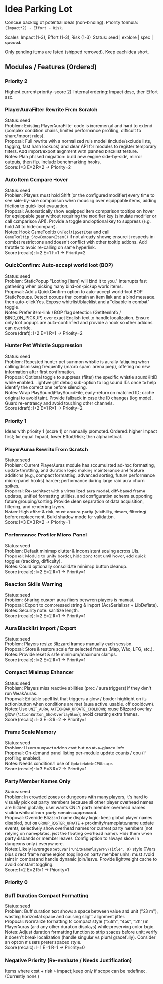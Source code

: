 # Idea Parking Lot

Concise backlog of potential ideas (non-binding). Priority formula: `(Impact*2) - Effort - Risk`.

Scales: Impact (1-3), Effort (1-3), Risk (1-3). Status: seed | explore | spec | queued.

Only pending items are listed (shipped removed). Keep each idea short.

## Modules / Features (Ordered)

### Priority 2

Highest current priority (score 2). Internal ordering: Impact desc, then Effort asc.

### PlayerAuraFilter Rewrite From Scratch

Status: seed  
Problem: Existing PlayerAuraFilter code is incremental and hard to extend (complex condition chains, limited performance profiling, difficult to share/import rules).  
Proposal: Full rewrite with a normalized rule model (include/exclude lists, tagging, fast hash lookups) and clear API for modules to register temporary filters. Add import/export alignment with planned blacklist feature.  
Notes: Plan phased migration: build new engine side-by-side, mirror outputs, then flip. Include benchmarking hooks.  
Score: I=3 E=2 R=2 -> Priority=2

### Auto Item Compare Hover
 
Status: seed  
Problem: Players must hold Shift (or the configured modifier) every time to see side-by-side comparison when mousing over equippable items, adding friction to quick loot evaluation.  
Proposal: Automatically show equipped item comparison tooltips on hover for equippable gear without requiring the modifier key (simulate modifier or call comparison API). Provide a toggle and optional key to suppress (e.g. hold Alt to hide compare).  
Notes: Hook GameTooltip `OnTooltipSetItem` and call `GameTooltip_ShowCompareItem()` if not already shown; ensure it respects in-combat restrictions and doesn't conflict with other tooltip addons. Add throttle to avoid re-calling on same hyperlink.  
Score (recalc): I=2 E=1 R=1 -> Priority=2

### QuickConfirm: Auto-accept world loot (BOP)
 
Status: seed  
Problem: StaticPopup "Looting [item] will bind it to you." interrupts fast gathering when picking many bind-on-pickup world items.  
Proposal: Add a QuickConfirm option to auto-accept world-loot BOP StaticPopups. Detect popups that contain an item link and a bind message, then auto-click Yes. Expose whitelist/blacklist and a "disable in combat" toggle.  
Notes: Prefer item-link / BOP flag detection (GetItemInfo / BIND_ON_PICKUP) over exact English text to handle localization. Ensure only loot popups are auto-confirmed and provide a hook so other addons can override.  
Score (draft): I=2 E=1 R=1 -> Priority=2

### Hunter Pet Whistle Suppression
 
Status: seed  
Problem: Repeated hunter pet summon whistle is aurally fatiguing when calling/dismissing frequently (macro spam, arena prep), offering no new information after first confirmation.  
Proposal: Optional toggle to suppress (filter) the specific whistle soundKitID while enabled. Lightweight debug sub-option to log sound IDs once to help identify the correct one before silencing.  
Notes: Wrap PlaySound/PlaySoundFile, early-return on matched ID; cache original to avoid taint. Provide fallback in case the ID changes (log mode). Guard re-entrancy and avoid touching other channels.  
Score (draft): I=2 E=1 R=1 -> Priority=2

### Priority 1

Ideas with priority 1 (score 1) or manually promoted. Ordered: higher Impact first; for equal Impact, lower Effort/Risk; then alphabetical.

### PlayerAuras Rewrite From Scratch

Status: seed  
Problem: Current PlayerAuras module has accumulated ad-hoc formatting, update throttling, and duration logic making maintenance and feature additions (e.g., compact formatting, advanced sorting, future performance micro-panel hooks) harder; performance during large raid aura churn spikes.  
Proposal: Re-architect with a virtualized aura model, diff-based frame updates, unified formatting utilities, and configuration schema supporting future grouping/sorting. Provide clean separation of data acquisition, filtering, and rendering layers.  
Notes: High effort & risk; must ensure parity (visibility, timers, filtering) before replacement. Build shadow mode for validation.  
Score: I=3 E=3 R=2 -> Priority=1

### Performance Profiler Micro-Panel
 
Status: seed  
Problem: Default minimap clutter & inconsistent scaling across UIs.  
Proposal: Module to unify border, hide zone text until hover, add quick toggles (tracking, difficulty).  
Notes: Could optionally consolidate minimap button cleanup.  
Score (recalc): I=2 E=2 R=1 -> Priority=1

### Reaction Skills Warning
 
Status: seed  
Problem: Sharing custom aura filters between players is manual.  
Proposal: Export to compressed string & import (AceSerializer + LibDeflate).  
Notes: Security note: sanitize length.  
Score (recalc): I=2 E=2 R=1 -> Priority=1

### Aura Blacklist Import / Export
 
Status: seed  
Problem: Players resize Blizzard frames manually each session.  
Proposal: Store & restore scale for selected frames (Map, Who, LFG, etc.).  
Notes: Provide reset & safe minimum/maximum clamps.  
Score (recalc): I=2 E=2 R=1 -> Priority=1

### Compact Minimap Enhancer
 
Status: seed  
Problem: Players miss reactive abilities (proc / aura triggers) if they don't run WeakAuras.  
Proposal: Editable spell list that triggers a glow / border highlight on its action button when conditions are met (aura active, usable, off cooldown).  
Notes: Use `UNIT_AURA`, `ACTIONBAR_UPDATE_COOLDOWN`; reuse Blizzard overlay glow (`ActionButton_ShowOverlayGlow`); avoid creating extra frames.  
Score (recalc): I=3 E=3 R=2 -> Priority=1

### Frame Scale Memory
 
Status: seed  
Problem: Users suspect addon cost but no at-a-glance info.  
Proposal: On-demand panel listing per-module update counts / cpu (if profiling enabled).  
Notes: Needs conditional use of `UpdateAddOnCPUUsage`.  
Score (recalc): I=3 E=3 R=2 -> Priority=1

### Party Member Names Only

Status: seed  
Problem: In crowded zones or dungeons with many players, it's hard to visually pick out party members because all other player overhead names are hidden globally; user wants ONLY party member overhead names visible while all non-party remain suppressed.  
Proposal: Override Blizzard name display logic: keep global player names disabled, but on `GROUP_ROSTER_UPDATE` + proximity/nameplate/name update events, selectively show overhead names for current party members (not relying on nameplates, just the floating overhead name). Hide them when party disbands or member leaves. Config option to always show in dungeons only / everywhere.  
Notes: Likely leverages `SetCVar("UnitNamePlayerPVPTitle", 0)` style CVars plus direct frame name region toggling on party member units; must avoid taint in combat and handle dynamic join/leave. Provide lightweight cache to avoid constant toggling.  
Score: I=2 E=2 R=1 -> Priority=1

### Priority 0

### Buff Duration Compact Formatting

Status: seed  
Problem: Buff duration text shows a space between value and unit ("23 m"), wasting horizontal space and causing slight alignment jitter.  
Proposal: Normalize formatting to compact style ("23m", "45s", "2h") in PlayerAuras (and any other duration displays) while preserving color logic.  
Notes: Adjust duration formatting function to strip spaces before unit; verify it doesn't break localization (handle singular vs plural gracefully). Consider an option if users prefer spaced style.  
Score (recalc): I=1 E=1 R=1 -> Priority=0

### Negative Priority (Re-evaluate / Needs Justification)

Items where cost + risk > impact; keep only if scope can be redefined. (Currently none.)


